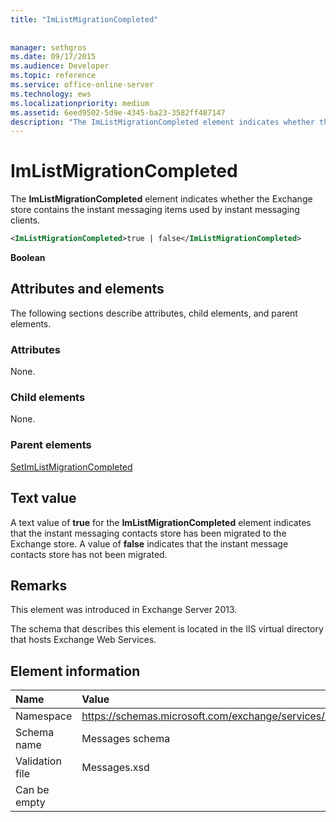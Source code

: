```yaml
---
title: "ImListMigrationCompleted"
 
 
manager: sethgros
ms.date: 09/17/2015
ms.audience: Developer
ms.topic: reference
ms.service: office-online-server
ms.technology: ews
ms.localizationpriority: medium
ms.assetid: 6eed9502-5d9e-4345-ba23-3582ff487147
description: "The ImListMigrationCompleted element indicates whether the Exchange store contains the instant messaging items used by instant messaging clients."
---
```


# ImListMigrationCompleted

The **ImListMigrationCompleted** element indicates whether the Exchange store contains the instant messaging items used by instant messaging clients. 
  
```XML
<ImListMigrationCompleted>true | false</ImListMigrationCompleted>
```

 **Boolean**
## Attributes and elements

The following sections describe attributes, child elements, and parent elements.
  
### Attributes

None.
  
### Child elements

None.
  
### Parent elements

[SetImListMigrationCompleted](setimlistmigrationcompleted.md)
  
## Text value

A text value of **true** for the **ImListMigrationCompleted** element indicates that the instant messaging contacts store has been migrated to the Exchange store. A value of **false** indicates that the instant message contacts store has not been migrated. 
  
## Remarks

This element was introduced in Exchange Server 2013.
  
The schema that describes this element is located in the IIS virtual directory that hosts Exchange Web Services.
  
## Element information

|**Name**|**Value**|
|:-----|:-----|
|Namespace  <br/> |https://schemas.microsoft.com/exchange/services/2006/messages  <br/> |
|Schema name  <br/> |Messages schema  <br/> |
|Validation file  <br/> |Messages.xsd  <br/> |
|Can be empty  <br/> ||
   

